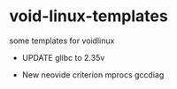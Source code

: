 # void-linux-templates
some templates for voidlinux

- UPDATE
glibc to 2.35v

- New
neovide
criterion
mprocs
gccdiag


